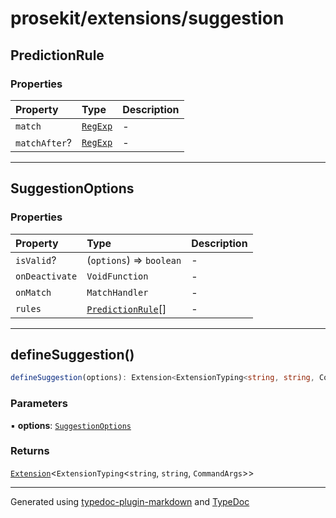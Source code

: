 # prosekit/extensions/suggestion

## PredictionRule

### Properties

| Property | Type | Description |
| :------ | :------ | :------ |
| `match` | [`RegExp`]( https://developer.mozilla.org/en-US/docs/Web/JavaScript/Reference/Global_Objects/RegExp ) | - |
| `matchAfter`? | [`RegExp`]( https://developer.mozilla.org/en-US/docs/Web/JavaScript/Reference/Global_Objects/RegExp ) | - |

***

## SuggestionOptions

### Properties

| Property | Type | Description |
| :------ | :------ | :------ |
| `isValid`? | (`options`) => `boolean` | - |
| `onDeactivate` | `VoidFunction` | - |
| `onMatch` | `MatchHandler` | - |
| `rules` | [`PredictionRule`](suggestion.md#predictionrule)[] | - |

***

## defineSuggestion()

```ts
defineSuggestion(options): Extension<ExtensionTyping<string, string, CommandArgs>>
```

### Parameters

▪ **options**: [`SuggestionOptions`](suggestion.md#suggestionoptions)

### Returns

[`Extension`](../core.md#extensiont)\<`ExtensionTyping`\<`string`, `string`, `CommandArgs`\>\>

***

Generated using [typedoc-plugin-markdown](https://www.npmjs.com/package/typedoc-plugin-markdown) and [TypeDoc](https://typedoc.org/)
